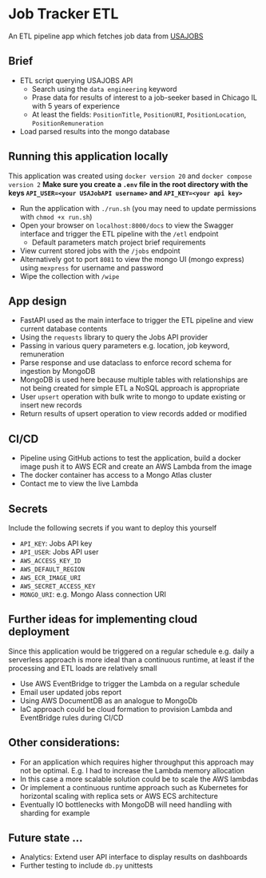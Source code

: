 # Job Tracker ETL

An ETL pipeline app which fetches job data from [USAJOBS](https://developer.usajobs.gov/API-Reference/)

## Brief
* ETL script querying USAJOBS API
  * Search using the `data engineering` keyword
  * Prase data for results of interest to a job-seeker based in Chicago IL with 5 years
of experience
  * At least the fields: 
`PositionTitle`, `PositionURI`, `PositionLocation`, `PositionRemuneration`
* Load parsed results into the mongo database

## Running this application locally
This application was created using `docker version 20` and `docker compose version 2`
**Make sure you create a `.env` file in the root directory with the keys `API_USER=<your USAJobAPI username>` and `API_KEY=<your api key>`**
* Run the application with `./run.sh` (you may need to update permissions with `chmod +x run.sh`)
* Open your browser on `localhost:8000/docs` to view the Swagger interface and trigger 
the ETL pipeline with the `/etl` endpoint
  * Default parameters match project brief requirements
* View current stored jobs with the `/jobs` endpoint
* Alternatively got to port `8081` to view the mongo UI (mongo express) 
using `mexpress` for username and password
* Wipe the collection with `/wipe`

## App design
* FastAPI used as the main interface to trigger the ETL pipeline and view current database contents
* Using the `requests` library to query the Jobs API provider
* Passing in various query parameters e.g. location, job keyword, remuneration
* Parse response and use dataclass to enforce record schema for ingestion by MongoDB
* MongoDB is used here because multiple tables with relationships are not being created
for simple ETL a NoSQL approach is appropriate
* User `upsert` operation with bulk write to mongo to update existing or insert new records
* Return results of upsert operation to view records added or modified

## CI/CD
* Pipeline using GitHub actions to test the application, build a docker image
push it to AWS ECR and create an AWS Lambda from the image
* The docker container has access to a Mongo Atlas cluster
* Contact me to view the live Lambda

## Secrets
Include the following secrets if you want to deploy this yourself
* `API_KEY`: Jobs API key
* `API_USER`: Jobs API user
* `AWS_ACCESS_KEY_ID`
* `AWS_DEFAULT_REGION`
* `AWS_ECR_IMAGE_URI`
* `AWS_SECRET_ACCESS_KEY`
* `MONGO_URI`: e.g. Mongo Alass connection URI


## Further ideas for implementing cloud deployment
Since this application would be triggered on a regular schedule e.g. daily
a serverless approach is more ideal than a continuous runtime, at least if the
processing and ETL loads are relatively small
* Use AWS EventBridge to trigger the Lambda on a regular schedule
* Email user updated jobs report
* Using AWS DocumentDB as an analogue to MongoDb
* IaC approach could be cloud formation to provision Lambda and EventBridge rules during CI/CD

## Other considerations:
* For an application which requires higher throughput this approach may not
be optimal. E.g. I had to increase the Lambda memory allocation
* In this case a more scalable solution could be to scale the AWS lambdas
* Or implement a continuous runtime approach such as Kubernetes for horizontal scaling with replica sets
or AWS ECS architecture
* Eventually IO bottlenecks with MongoDB will need handling with sharding for example

## Future state ...
* Analytics: Extend user API interface to display results on dashboards
* Further testing to include `db.py` unittests
